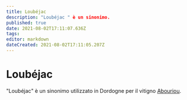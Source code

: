 ```yaml
---
title: Loubéjac 
description: "Loubéjac " è un sinonimo.
published: true
date: 2021-08-02T17:11:07.636Z
tags: 
editor: markdown
dateCreated: 2021-08-02T17:11:05.207Z
---
```


# Loubéjac
"Loubéjac" è un sinonimo utilizzato in Dordogne per il vitigno [Abouriou](/vitigni/Francia/bacca-nera/abouriou).